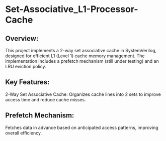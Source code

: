 # Set-Associative_L1-Processor-Cache
## Overview:

This project implements a 2-way set associative cache in SystemVerilog, designed for efficient L1 (Level 1) cache memory management. The implementation includes a prefetch mechanism (still under testing) and an LRU eviction policy.

## Key Features:
2-Way Set Associative Cache: Organizes cache lines into 2 sets to improve access time and reduce cache misses.

## Prefetch Mechanism: 
Fetches data in advance based on anticipated access patterns, improving overall efficiency.
